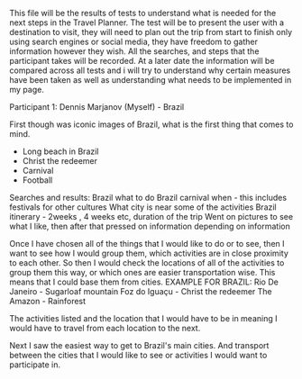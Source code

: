 This file will be the results of tests to understand what is needed for the next steps in the Travel Planner.
The test will be to present the user with a destination to visit, they will need to plan out the trip from start to finish only using search engines or social media, they have freedom to gather information however they wish.
All the searches, and steps that the participant takes will be recorded.
At a later date the information will be compared across all tests and i will try to understand why certain measures have been taken as well as understanding what needs to be implemented in my page.

Participant 1:
Dennis Marjanov (Myself) - Brazil

First though was iconic images of Brazil, what is the first thing that comes to mind.
- Long beach in Brazil
- Christ the redeemer
- Carnival
- Football

Searches and results:
Brazil what to do
Brazil carnival when - this includes festivals for other cultures
What city is near some of the activities
Brazil itinerary - 2weeks , 4 weeks etc, duration of the trip
Went on pictures to see what I like, then after that pressed on information depending on information

Once I have chosen all of the things that I would like to do or to see, then I want to see how I would group them, which activities are in close proximity to each other. So then I would check the locations of all of the activities to group them this way, or which ones are easier transportation wise.
This means that I could base them from cities.
EXAMPLE FOR BRAZIL:
Rio De Janeiro - Sugarloaf mountain
Foz do Iguaçu - Christ the redeemer
The Amazon - Rainforest

The activities listed and the location that I would have to be in meaning I would have to travel from each location to the next.

Next I saw the easiest way to get to Brazil's main cities. And transport between the cities that I would like to see or activities I would want to participate in.



